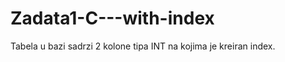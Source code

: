 Zadata1-C---with-index
======================

Tabela u bazi sadrzi 2 kolone tipa INT na kojima je kreiran index.
